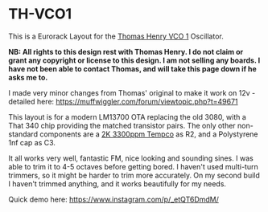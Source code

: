 # TH-VCO1

This is a Eurorack Layout for the [Thomas Henry VCO 1](http://www.birthofasynth.com/Thomas_Henry/Pages/VCO-1.html) Oscillator. 

**NB: All rights to this design rest with Thomas Henry. I do not claim or grant any copyright or license to this design. I am not selling any boards. I have not been able to contact Thomas, and will take this page down if he asks me to.** 

I made very minor changes from Thomas' original to make it work on 12v - detailed here: https://muffwiggler.com/forum/viewtopic.php?t=49671

This layout is for a modern LM13700 OTA replacing the old 3080, with a That 340 chip providing the matched transistor pairs. The only other non-standard components are a [2K 3300ppm Tempco](https://www.thonk.co.uk/shop/tempco-resistor-anakeohm-1-3300ppm-x3/) as R2, and a Polystyrene 1nf cap as C3.  

It all works very well, fantastic FM, nice looking and sounding sines. I was able to trim it to 4-5 octaves before getting bored. I haven't used multi-turn trimmers, so it might be harder to trim more accurately. On my second build I haven't trimmed anything, and it works beautifully for my needs. 

Quick demo here: https://www.instagram.com/p/_etQT6DmdM/


